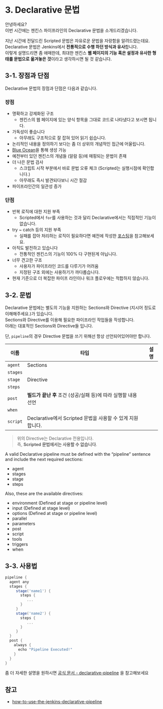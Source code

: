 # 3. Declarative 문법

안녕하세요?  
이번 시간에는 젠킨스 파이프라인의 Declarative 문법을 소개드리겠습니다.  
  
지난 시간에 전달드린 Scripted 문법은 자유로운 문법을 자랑함을 알려드렸는데요.  
Declarative 문법은 Jenkins에서 **전통적으로 수행 하던 방식과 유사**합니다.  
이렇게 설명드리면 좀 애매한데, 최대한 젠킨스 **웹 페이지의 기능 혹은 설정과 유사한 형태를 문법으로 옮겨놓은 것**이라고 생각하시면 될 것 같습니다.  

## 3-1. 장점과 단점

Declarative 문법의 장점과 단점은 다음과 같습니다.

### 장점

* 명확하고 강제화된 구조
  * 젠킨스의 웹 페이지에 있는 양식 항목을 그대로 코드로 나타냈다고 보시면 됩니다.
* 가독성이 좋습니다
  * 아무래도 구조적으로 잘 잡혀 있어 읽기 쉽습니다.
* 논리적인 내용을 정의하기 보다는 좀 더 상위의 개념적인 접근에 어울립니다.
* [Blue Ocean](https://novemberde.github.io/devops/2017/10/21/Jenkins.html)을 통해 생성 가능
* 예전부터 있던 젠킨스의 개념들 (알람 등)에 매핑되는 문법이 존재
* 더 나은 문법 검사
  * 스크립트 시작 부분에서 바로 문법 오류 체크 (Scripted는 실행시점에 확인합니다.)
  * 아무래도 즉시 발견되다보니 시간 절감
* 파이프라인간의 일관성 증가

### 단점

* 반복 로직에 대한 지원 부족
  * Scripted에서 ```for```를 사용하는 것과 달리 Declarative에서는 직접적인 기능이 없습니다.
* try ~ catch 등의 지원 부족
  * 실패를 잡아 처리하는 로직이 필요하다면 예전에 작성한 [포스팅](https://jojoldu.tistory.com/409)을 참고해보세요.
* 아직도 발전하고 있습니다
  * 전통적인 젠킨스의 기능이 100% 다 구현된게 아닙니다.
* 너무 견고한 구조
  * 사용자가 파이프라인 코드를 다루기가 어려움
  * 지정된 구조 외에는 사용하기가 까다롭습니다.
* 현재 기준으로 더 복잡한 파이프 라인이나 워크 플로우에는 적합하지 않습니다.


## 3-2. 문법

Declarative 문법에는 별도의 기능을 지원하는 Sections와 Directive (지시어 정도로 이해해주세요.)가 있습니다.  
Sections와 Directive를 이용해 필요한 파이프라인 작업들을 작성합니다.  
아래는 대표적인 Sections와 Directive들 입니다.  
  
단, ```pipeline```의 경우 Directive 문법을 쓰기 위해선 항상 선언되어있어야만 합니다.

| 이름   | 타입 | 설명   |
|  ---  |  ---  | --- |
|  ```agent```     | Sections   |
|  ```stages```     |      |
|  ```stage```     |   Directive     |
|   ```steps```    |     |
|  ```post```     | **빌드가 끝난 후** 조건 (성공/실패 등)에 따라 실행할 내용 선언  |
|  ```when```     |  |
|  ```script```     | Declarative에서 Scripted 문법을 사용할 수 있게 지원합니다. |

> 위의 Directive는 Declarative 전용입니다.  
즉, **Scripted 문법에서는 사용할 수 없습니다**.

A valid Declarative pipeline must be defined with the “pipeline” sentence and include the next required sections:

* agent
* stages
* stage
* steps
 

Also, these are the available directives:

* environment (Defined at stage or pipeline level)
* input (Defined at stage level)
* options (Defined at stage or pipeline level)
* parallel
* parameters
* post
* script
* tools
* triggers
* when

## 3-3. 사용법

```groovy
pipeline {
  agent any
  stages {
     stage('name1') {
       steps {
          ...
       }
     }
     stage('name2') {
       steps {
          ...
       }
     }
  }
  post {
    always {
      echo "Pipeline Executed!"
    }
  }
}
```

좀 더 자세한 설명을 원하시면 [공식 문서 - declarative-pipeline](https://jenkins.io/doc/book/pipeline/syntax/#declarative-pipeline) 을 참고해보세요

## 




## 참고

* [how-to-use-the-jenkins-declarative-pipeline](https://www.blazemeter.com/blog/how-to-use-the-jenkins-declarative-pipeline)
